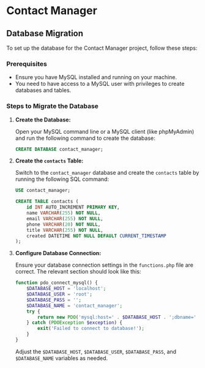 # Contact Manager

## Database Migration

To set up the database for the Contact Manager project, follow these steps:

### Prerequisites

- Ensure you have MySQL installed and running on your machine.
- You need to have access to a MySQL user with privileges to create databases and tables.

### Steps to Migrate the Database

1. **Create the Database:**

   Open your MySQL command line or a MySQL client (like phpMyAdmin) and run the following command to create the database:

   ```sql
   CREATE DATABASE contact_manager;
   ```

2. **Create the `contacts` Table:**

   Switch to the `contact_manager` database and create the `contacts` table by running the following SQL command:

   ```sql
   USE contact_manager;

   CREATE TABLE contacts (
       id INT AUTO_INCREMENT PRIMARY KEY,
       name VARCHAR(255) NOT NULL,
       email VARCHAR(255) NOT NULL,
       phone VARCHAR(20) NOT NULL,
       title VARCHAR(255) NOT NULL,
       created DATETIME NOT NULL DEFAULT CURRENT_TIMESTAMP
   );
   ```

3. **Configure Database Connection:**

   Ensure your database connection settings in the `functions.php` file are correct. The relevant section should look like this:

   ```php
   function pdo_connect_mysql() {
       $DATABASE_HOST = 'localhost';
       $DATABASE_USER = 'root';
       $DATABASE_PASS = '';
       $DATABASE_NAME = 'contact_manager';
       try {
           return new PDO('mysql:host=' . $DATABASE_HOST . ';dbname=' . $DATABASE_NAME . ';charset=utf8', $DATABASE_USER, $DATABASE_PASS);
       } catch (PDOException $exception) {
           exit('Failed to connect to database!');
       }
   }
   ```
   Adjust the `$DATABASE_HOST`, `$DATABASE_USER`, `$DATABASE_PASS`, and `$DATABASE_NAME` variables as needed.